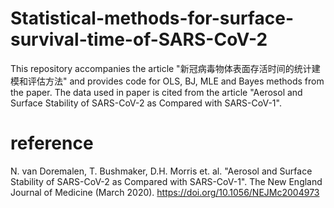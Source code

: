 # Statistical-methods-for-surface-survival-time-of-SARS-CoV-2
This repository accompanies the article "新冠病毒物体表面存活时间的统计建模和评估方法" and provides code for OLS, BJ, MLE and Bayes methods from the paper.
The data used in paper is cited from the article "Aerosol and Surface Stability of SARS-CoV-2 as Compared with SARS-CoV-1".

# reference
N. van Doremalen, T. Bushmaker, D.H. Morris et. al. "Aerosol and Surface Stability of SARS-CoV-2 as Compared with SARS-CoV-1". The New England Journal of Medicine (March 2020). https://doi.org/10.1056/NEJMc2004973
